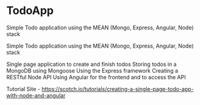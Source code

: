 # TodoApp
Simple Todo application using the MEAN (Mongo, Express, Angular, Node) stack

Simple Todo application using the MEAN (Mongo, Express, Angular, Node) stack

Single page application to create and finish todos
Storing todos in a MongoDB using Mongoose
Using the Express framework
Creating a RESTful Node API
Using Angular for the frontend and to access the API

Tutorial Site - https://scotch.io/tutorials/creating-a-single-page-todo-app-with-node-and-angular
